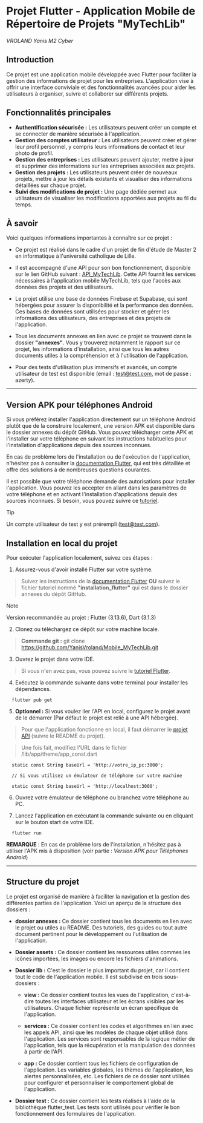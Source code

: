 # Projet Flutter - Application Mobile de Répertoire de Projets "MyTechLib"

*VROLAND Yanis*
*M2 Cyber*

## Introduction

Ce projet est une application mobile développée avec Flutter pour faciliter la gestion des informations de projet pour les entreprises. L'application vise à offrir une interface conviviale et des fonctionnalités avancées pour aider les utilisateurs à organiser, suivre et collaborer sur différents projets.

## Fonctionnalités principales

- **Authentification sécurisée :** Les utilisateurs peuvent créer un compte et se connecter de manière sécurisée à l'application.
- **Gestion des comptes utilisateur :** Les utilisateurs peuvent créer et gérer leur profil personnel, y compris leurs informations de contact et leur photo de profil.
- **Gestion des entreprises :** Les utilisateurs peuvent ajouter, mettre à jour et supprimer des informations sur les entreprises associées aux projets.
- **Gestion des projets :** Les utilisateurs peuvent créer de nouveaux projets, mettre à jour les détails existants et visualiser des informations détaillées sur chaque projet.
- **Suivi des modifications de projet :** Une page dédiée permet aux utilisateurs de visualiser les modifications apportées aux projets au fil du temps.

## À savoir

Voici quelques informations importantes à connaître sur ce projet :

- Ce projet est réalisé dans le cadre d'un projet de fin d'étude de Master 2 en informatique à l'université catholique de Lille.

- Il est accompagné d'une API pour son bon fonctionnement, disponible sur le lien GitHub suivant : [API_MyTechLib](https://github.com/YanisVroland/API_MyTechLib.git). Cette API fournit les services nécessaires à l'application mobile MyTechLib, tels que l'accès aux données des projets et des utilisateurs.

- Le projet utilise une base de données Firebase et Supabase, qui sont hébergées pour assurer la disponibilité et la performance des données. Ces bases de données sont utilisées pour stocker et gérer les informations des utilisateurs, des entreprises et des projets de l'application.

- Tous les documents annexes en lien avec ce projet se trouvent dans le dossier **"annexes"**. Vous y trouverez notamment le rapport sur ce projet, les informations d'installation, ainsi que tous les autres documents utiles à la compréhension et à l'utilisation de l'application.

- Pour des tests d'utilisation plus immersifs et avancés, un compte utilisateur de test est disponible (email : test@test.com, mot de passe : azerty).

---

## Version APK pour téléphones Android

Si vous préférez installer l'application directement sur un téléphone Android plutôt que de la construire localement, une version APK est disponible dans le dossier annexes du dépôt GitHub. Vous pouvez télécharger cette APK et l'installer sur votre téléphone en suivant les instructions habituelles pour l'installation d'applications depuis des sources inconnues.

En cas de problème lors de l'installation ou de l'exécution de l'application, n'hésitez pas à consulter la [documentation Flutter](https://docs.flutter.dev/), qui est très détaillée et offre des solutions à de nombreuses questions courantes.

Il est possible que votre téléphone demande des autorisations pour installer l'application. Vous pouvez les accepter en allant dans les paramètres de votre téléphone et en activant l'installation d'applications depuis des sources inconnues. Si besoin, vous pouvez suivre ce [tutoriel](https://www.frandroid.com/comment-faire/tutoriaux/184151_comment-installer-un-fichier-apk-sur-son-terminal-android).

> [!TIP]
> Un compte utilisateur de test y est prérempli (test@test.com).

## Installation en local du projet

Pour exécuter l'application localement, suivez ces étapes :

1. Assurez-vous d'avoir installé Flutter sur votre système. 

> Suivez les instructions de la [documentation Flutter](https://docs.flutter.dev/get-started/install) **OU** suivez le fichier tutoriel nommé **"installation_flutter"** qui est dans le dossier annexes du dépôt GitHub.

> [!NOTE]
> Version recommandée au projet : Flutter (3.13.6), Dart (3.1.3)
2. Clonez ou téléchargez ce dépôt sur votre machine locale.

> **Commande git :** git clone https://github.com/YanisVroland/Mobile_MyTechLib.git

3. Ouvrez le projet dans votre IDE.

> Si vous n'en avez pas, vous pouvez suivre le [tutoriel Flutter](https://docs.flutter.dev/get-started/editor?tab=androidstudio).

4. Exécutez la commande suivante dans votre terminal pour installer les dépendances.
```
  flutter pub get
```

5. **Optionnel :** Si vous voulez lier l'API en local, configurez le projet avant de le démarrer (Par défaut le projet est relié à une API hébergée).

> Pour que l'application fonctionne en local, il faut démarrer le [projet API](https://github.com/YanisVroland/API_MyTechLib) (suivre le README du projet).

> Une fois fait, modifiez l'URL dans le fichier /lib/app/theme/app_const.dart
```
  static const String baseUrl = 'http://votre_ip_pc:3000'; 

  // Si vous utilisez un émulateur de téléphone sur votre machine

  static const String baseUrl = 'http://localhost:3000'; 
```

6. Ouvrez votre émulateur de téléphone ou branchez votre téléphone au PC.

7. Lancez l'application en exécutant la commande suivante ou en cliquant sur le bouton start de votre IDE.
```
  flutter run 
```


**REMARQUE** : En cas de problème lors de l'installation, n'hésitez pas à utiliser l'APK mis à disposition (voir partie : *Version APK pour Téléphones Android*)

---

## Structure du projet

Le projet est organisé de manière à faciliter la navigation et la gestion des différentes parties de l'application. Voici un aperçu de la structure des dossiers :

- **dossier annexes :** Ce dossier contient tous les documents en lien avec le projet ou utiles au README. Des tutoriels, des guides ou tout autre document pertinent pour le développement ou l'utilisation de l'application.

- **Dossier assets :** Ce dossier contient les ressources utiles commes les icônes importées, les images ou encore les fichiers d'animations. 

- **Dossier lib :** C'est le dossier le plus important du projet, car il contient tout le code de l'application mobile. Il est subdivisé en trois sous-dossiers :

  - **view :** Ce dossier contient toutes les vues de l'application, c'est-à-dire toutes les interfaces utilisateur et les écrans visibles par les utilisateurs. Chaque fichier représente un écran spécifique de l'application.

  - **services :** Ce dossier contient les codes et algorithmes en lien avec les appels API, ainsi que les modèles de chaque objet utilisé dans l'application. Les services sont responsables de la logique métier de l'application, tels que la récupération et la manipulation des données à partir de l'API.

  - **app :** Ce dossier contient tous les fichiers de configuration de l'application. Les variables globales, les thèmes de l'application, les alertes personnalisées, etc. Les fichiers de ce dossier sont utilisés pour configurer et personnaliser le comportement global de l'application.

- **Dossier test :** Ce dossier contient les tests réalisés à l'aide de la bibliothèque flutter_test. Les tests sont utilisés pour vérifier le bon fonctionnement des formulaires de l'application.

